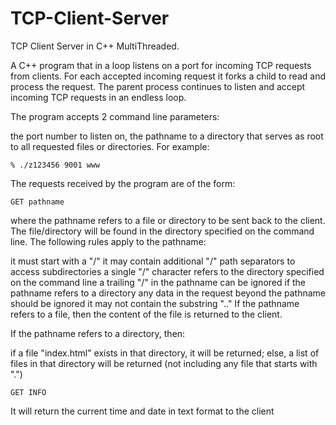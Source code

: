 # TCP-Client-Server
TCP Client Server in C++ MultiThreaded. 

A C++ program that in a loop listens on a port for incoming TCP requests from clients. 
For each accepted incoming request it forks a child to read and process the request. 
The parent process continues to listen and accept incoming TCP requests in an endless loop.


The program accepts 2 command line parameters:

the port number to listen on,
the pathname to a directory that serves as root to all requested files or directories.
For example:

	% ./z123456 9001 www
The requests received by the program are of the form:

	GET pathname
where the pathname refers to a file or directory to be sent back to the client. The file/directory will be found in the directory specified on the command line. The following rules apply to the pathname:

it must start with a "/"
it may contain additional "/" path separators to access subdirectories
a single "/" character refers to the directory specified on the command line
a trailing "/" in the pathname can be ignored if the pathname refers to a directory
any data in the request beyond the pathname should be ignored
it may not contain the substring ".."
If the pathname refers to a file, then the content of the file is returned to the client.

If the pathname refers to a directory, then:

if a file "index.html" exists in that directory, it will be returned;
else, a list of files in that directory will be returned (not including any file that starts with ".")

  	GET INFO 
It will return the current time and date in text format to the client

